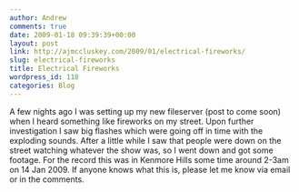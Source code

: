 ```yaml
---
author: Andrew
comments: true
date: 2009-01-18 09:39:39+00:00
layout: post
link: http://ajmccluskey.com/2009/01/electrical-fireworks/
slug: electrical-fireworks
title: Electrical Fireworks
wordpress_id: 118
categories: Blog
---
```


A few nights ago I was setting up my new fileserver (post to come soon) when I heard something like fireworks on my street.  Upon further investigation I saw big flashes which were going off in time with the exploding sounds.  After a little while I saw that people were down on the street watching whatever the show was, so I went down and got some footage.  For the record this was in Kenmore Hills some time around 2-3am on 14 Jan 2009.  If anyone knows what this is, please let me know via email or in the comments.


